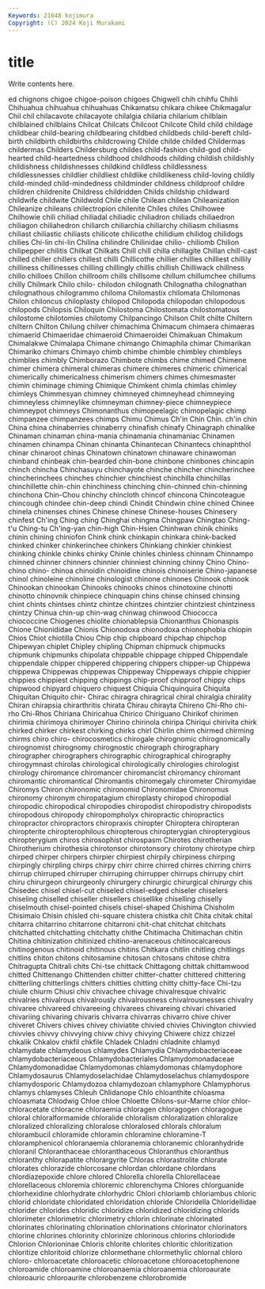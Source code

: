 ```yaml
---
Keywords: 21648 kojimura
Copyright: (C) 2024 Koji Murakami
---
```


# title

Write contents here.



ed chignons
chigoe chigoe-poison chigoes Chigwell chih chihfu Chihli Chihuahua chihuahua chihuahuas
Chikamatsu chikara chikee Chikmagalur Chil chil chilacavote chilacayote chilalgia chilaria
chilarium chilblain chilblained chilblains Chilcat Chilcats Chilcoot Chilcote Child child
childage childbear child-bearing childbearing childbed childbeds child-bereft child-birth childbirth childbirths
childcrowing Childe childe childed Childermas childermas Childers Childersburg childes child-fashion
child-god child-hearted child-heartedness childhood childhoods childing childish childishly childishness childishnesses
childkind childless childlessness childlessnesses childlier childliest childlike childlikeness child-loving childly
child-minded child-mindedness childminder childness childproof childre children childrenite Childress childridden
Childs childship childward childwife childwite Childwold Chile chile Chilean chilean
Chileanization Chileanize chileans chilectropion chilenite Chiles chiles Chilhowee Chilhowie chili
chiliad chiliadal chiliadic chiliadron chiliads chiliaedron chiliagon chiliahedron chiliarch chiliarchia
chiliarchy chiliasm chiliasms chiliast chiliastic chiliasts chilicote chilicothe chilidium chilidog
chilidogs chilies Chi-lin chi-lin Chilina chilindre Chilinidae chilio- chiliomb Chilion
chilipepper chilitis Chilkat Chilkats Chill chill chilla chillagite Chillan chill-cast
chilled chiller chillers chillest chilli Chillicothe chillier chillies chilliest chillily
chilliness chillinesses chilling chillingly chillis chillish Chilliwack chillness chillo chilloes
Chillon chillroom chills chillsome chillum chillumchee chillums chilly Chilmark Chilo
chilo- chilodon chilognath Chilognatha chilognathan chilognathous chilogrammo chiloma Chilomastix chilomata
Chilomonas Chilon chiloncus chiloplasty chilopod Chilopoda chilopodan chilopodous chilopods Chilopsis
Chiloquin Chilostoma Chilostomata chilostomatous chilostome chilotomies chilotomy Chilpancingo Chilson Chilt
chilte Chiltern chiltern Chilton Chilung chilver chimachima Chimacum chimaera chimaeras
chimaerid Chimaeridae chimaeroid Chimaeroidei Chimakuan Chimakum Chimalakwe Chimalapa Chimane chimango
Chimaphila chimar Chimarikan Chimariko chimars Chimayo chimb chimbe chimble chimbley
chimbleys chimblies chimbly Chimborazo Chimbote chimbs chime chimed Chimene chimer
chimera chimeral chimeras chimere chimeres chimeric chimerical chimerically chimericalness chimerism
chimers chimes chimesmaster chimin chiminage chiming Chimique Chimkent chimla chimlas
chimley chimleys Chimmesyan chimney chimneyed chimneyhead chimneying chimneyless chimneylike chimneyman
chimney-piece chimneypiece chimneypot chimneys Chimonanthus chimopeelagic chimopelagic chimp chimpanzee chimpanzees
chimps Chimu Chimus Ch'in Chin Chin. ch'in chin China china
chinaberries chinaberry chinafish chinafy Chinagraph chinalike Chinaman chinaman china-mania chinamania
chinamaniac Chinamen chinamen chinampa Chinan chinanta Chinantecan Chinantecs chinaphthol chinar
chinaroot chinas Chinatown chinatown chinaware chinawoman chinband chinbeak chin-bearded chin-bone
chinbone chinbones chincapin chinch chincha Chinchasuyu chinchayote chinche chincher chincherinchee
chincherinchees chinches chinchier chinchiest chinchilla chinchillas chinchillette chin-chin chinchiness chinching
chin-chinned chin-chinning chinchona Chin-Chou chinchy chincloth chincof chincona Chincoteague chincough
chindee chin-deep chindi Chindit Chindwin chine chined Chinee chinela chinenses
chines Chinese chinese Chinese-houses Chinesery chinfest Ch'ing Ching ching Chinghai
chingma Chingpaw Chingtao Ching-t'u Ching-tu Ch'ing-yan chin-high Chin-Hsien Chinhwan chinik
chiniks chinin chining chiniofon Chink chink chinkapin chinkara chink-backed chinked
chinker chinkerinchee chinkers Chinkiang chinkier chinkiest chinking chinkle chinks chinky
Chinle chinles chinless chinnam Chinnampo chinned chinner chinners chinnier chinniest
chinning chinny Chino Chino- chino chino- chinoa chinoidin chinoidine chinois
chinoiserie Chino-japanese chinol chinoleine chinoline chinologist chinone chinones Chinook chinook
Chinookan chinookan Chinooks chinooks chinos chinotoxine chinotti chinotto chinovnik chinpiece
chinquapin chins chinse chinsed chinsing chint chints chintses chintz chintze
chintzes chintzier chintziest chintziness chintzy Chinua chin-up chin-wag chinwag chinwood
Chiococca chiococcine Chiogenes chiolite chionablepsia Chionanthus Chionaspis Chione Chionididae Chionis
Chionodoxa chionodoxa chionophobia chiopin Chios Chiot chiotilla Chiou Chip chip
chipboard chipchap chipchop Chipewyan chiplet Chipley chipling Chipman chipmuck chipmucks
chipmunk chipmunks chipolata chippable chippage chipped Chippendale chippendale chipper chippered
chippering chippers chipper-up Chippewa chippewa Chippewas chippewas Chippeway Chippeways chippie
chippier chippies chippiest chipping chippings chip-proof chipproof chippy chips chipwood
chipyard chiquero chiquest Chiquia Chiquinquira Chiquita Chiquitan Chiquito chir- Chirac
chiragra chiragrical chiral chiralgia chirality Chiran chirapsia chirarthritis chirata Chirau
chirayta Chireno Chi-Rho chi-rho Chi-Rhos Chiriana Chiricahua Chirico Chiriguano Chirikof
chirimen chirimia chirimoya chirimoyer Chirino chirinola chiripa Chiriqui chirivita chirk
chirked chirker chirkest chirking chirks chirl Chirlin chirm chirmed chirming
chirms chiro chiro- chirocosmetics chirogale chirognomic chirognomically chirognomist chirognomy chirognostic
chirograph chirographary chirographer chirographers chirographic chirographical chirography chirogymnast chirolas chirological
chirologically chirologies chirologist chirology chiromance chiromancer chiromancist chiromancy chiromant chiromantic
chiromantical Chiromantis chiromegaly chirometer Chiromyidae Chiromys Chiron chironomic chironomid Chironomidae
Chironomus chironomy chironym chiropatagium chiroplasty chiropod chiropodial chiropodic chiropodical chiropodies
chiropodist chiropodistry chiropodists chiropodous chiropody chiropompholyx chiropractic chiropractics chiropractor chiropractors
chiropraxis chiropter Chiroptera chiropteran chiropterite chiropterophilous chiropterous chiropterygian chiropterygious chiropterygium
chiros chirosophist chirospasm Chirotes chirotherian Chirotherium chirothesia chirotonsor chirotonsory chirotony
chirotype chirp chirped chirper chirpers chirpier chirpiest chirpily chirpiness chirping
chirpingly chirpling chirps chirpy chirr chirre chirred chirres chirring chirrs
chirrup chirruped chirruper chirruping chirrupper chirrups chirrupy chirt chiru chirurgeon
chirurgeonly chirurgery chirurgic chirurgical chirurgy chis Chisedec chisel chisel-cut chiseled
chisel-edged chiseler chiselers chiseling chiselled chiseller chisellers chisellike chiselling chiselly
chiselmouth chisel-pointed chisels chisel-shaped Chishima Chisholm Chisimaio Chisin chisled chi-square
chistera chistka chit Chita chitak chital chitarra chitarrino chitarrone chitarroni
chit-chat chitchat chitchats chitchatted chitchatting chitchatty chithe Chitimacha Chitimachan chitin
Chitina chitinization chitinized chitino-arenaceous chitinocalcareous chitinogenous chitinoid chitinous chitins Chitkara
chitlin chitling chitlings chitlins chiton chitons chitosamine chitosan chitosans chitose
chitra Chitragupta Chitrali chits Chi-tse chittack Chittagong chittak chittamwood chitted
Chittenango Chittenden chitter chitter-chatter chittered chittering chitterling chitterlings chitters chitties
chitting chitty chitty-face Chi-tzu chiule chiurm Chiusi chiv chivachee chivage
chivalresque chivalric chivalries chivalrous chivalrously chivalrousness chivalrousnesses chivalry chivaree chivareed
chivareeing chivarees chivareing chivari chivaried chivariing chivaring chivaris chivarra chivarras
chivarro chive chiver chiveret Chivers chives chivey chiviatite chivied chivies
Chivington chivvied chivvies chivvy chivvying chivw chivy chivying Chiwere chizz
chizzel chkalik Chkalov chkfil chkfile Chladek Chladni chladnite chlamyd chlamydate
chlamydeous chlamydes Chlamydia Chlamydobacteriaceae chlamydobacteriaceous Chlamydobacteriales Chlamydomonadaceae Chlamydomonadidae Chlamydomonas chlamydomonas
chlamydophore Chlamydosaurus Chlamydoselachidae Chlamydoselachus chlamydospore chlamydosporic Chlamydozoa chlamydozoan chlamyphore Chlamyphorus
chlamys chlamyses Chleuh Chlidanope Chlo chloanthite chloasma chloasmata Chlodwig Chloe
chloe Chloette Chlons-sur-Marne chlor chlor- chloracetate chloracne chloraemia chloragen chloragogen
chloragogue chloral chloralformamide chloralide chloralism chloralization chloralize chloralized chloralizing chloralose
chloralosed chlorals chloralum chlorambucil chloramide chloramin chloramine chloramine-T chloramphenicol chloranaemia
chloranemia chloranemic chloranhydride chloranil Chloranthaceae chloranthaceous Chloranthus chloranthus chloranthy chlorapatite
chlorargyrite Chloras chlorastrolite chlorate chlorates chlorazide chlorcosane chlordan chlordane chlordans
chlordiazepoxide chlore chlored Chlorella chlorella Chlorellaceae chlorellaceous chloremia chloremic chlorenchyma
Chlores chlorguanide chlorhexidine chlorhydrate chlorhydric Chlori chloriamb chloriambus chloric chlorid
chloridate chloridated chloridation chloride Chloridella Chloridellidae chlorider chlorides chloridic chloridize
chloridized chloridizing chlorids chlorimeter chlorimetric chlorimetry chlorin chlorinate chlorinated chlorinates
chlorinating chlorination chlorinations chlorinator chlorinators chlorine chlorines chlorinity chlorinize chlorinous
chlorins chloriodide Chlorion Chlorioninae Chloris chlorite chlorites chloritic chloritization chloritize
chloritoid chlorize chlormethane chlormethylic chlornal chloro chloro- chloroacetate chloroacetic chloroacetone
chloroacetophenone chloroamide chloroamine chloroanaemia chloroanemia chloroaurate chloroauric chloroaurite chlorobenzene chlorobromide
